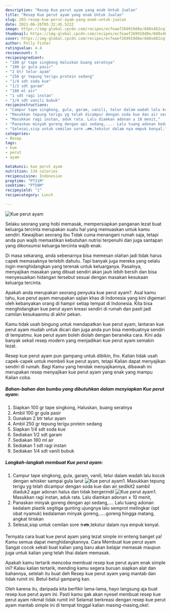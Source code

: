 ```yaml
---
description: "Resep Kue perut ayam yang enak Untuk Jualan"
title: "Resep Kue perut ayam yang enak Untuk Jualan"
slug: 203-resep-kue-perut-ayam-yang-enak-untuk-jualan
date: 2021-06-26T05:32:45.522Z
image: https://img-global.cpcdn.com/recipes/ecfeaef269919d8e/680x482cq70/kue-perut-ayam-foto-resep-utama.jpg
thumbnail: https://img-global.cpcdn.com/recipes/ecfeaef269919d8e/680x482cq70/kue-perut-ayam-foto-resep-utama.jpg
cover: https://img-global.cpcdn.com/recipes/ecfeaef269919d8e/680x482cq70/kue-perut-ayam-foto-resep-utama.jpg
author: Polly Fisher
ratingvalue: 4.4
reviewcount: 5
recipeingredient:
- "100 gr tape singkong Haluskan buang seratnya"
- "100 gr gula pasir"
- "2 btr telur ayam"
- "250 gr tepung terigu protein sedang"
- "1/4 sdt soda kue"
- "1/2 sdt garam"
- "180 ml air"
- "1 sdt ragi instan"
- "1/4 sdt vanili bubuk"
recipeinstructions:
- "Campur tape singkong, gula, garam, vanili, telur dalam wadah lalu kocok dengan whisker sampai gula larut"
- "Masukkan tepung terigu yg telah dicampur dengan soda kue dan air sedikit2 sambil diaduk2 agar adonan halus dan tidak bergerindil"
- "Masukkan ragi instan, aduk rata. Lalu diamkan adonan ± 10 menit,"
- "Panaskan minyak goreng dengan api sedang,.... Lalu tuang adonan kedalam plastik segitiga gunting ujungnya lalu semprot melingkar (spt obat nyamuk) kedalaman minyak goreng,.....goreng hingga matang, angkat tiriskan"
- "Selesai,sisp untuk cemilan sore ☕👪,tekstur dalam nya empuk kenyal."
categories:
- Resep
tags:
- kue
- perut
- ayam

katakunci: kue perut ayam 
nutrition: 134 calories
recipecuisine: Indonesian
preptime: "PT31M"
cooktime: "PT50M"
recipeyield: "1"
recipecategory: Lunch

---
```



![Kue perut ayam](https://img-global.cpcdn.com/recipes/ecfeaef269919d8e/680x482cq70/kue-perut-ayam-foto-resep-utama.jpg)

Selaku seorang yang hobi memasak, mempersiapkan panganan lezat buat keluarga tercinta merupakan suatu hal yang memuaskan untuk kamu sendiri. Kewajiban seorang ibu Tidak cuma menangani rumah saja, tetapi anda pun wajib memastikan kebutuhan nutrisi terpenuhi dan juga santapan yang dikonsumsi keluarga tercinta wajib enak.

Di masa  sekarang, anda sebenarnya bisa memesan olahan jadi tidak harus capek memasaknya terlebih dahulu. Tapi banyak juga mereka yang selalu ingin menghidangkan yang terenak untuk keluarganya. Pasalnya, menyajikan masakan yang dibuat sendiri akan jauh lebih bersih dan bisa menyesuaikan hidangan tersebut sesuai dengan masakan kesukaan keluarga tercinta. 



Apakah anda merupakan seorang penyuka kue perut ayam?. Asal kamu tahu, kue perut ayam merupakan sajian khas di Indonesia yang kini digemari oleh kebanyakan orang di hampir setiap tempat di Indonesia. Kita bisa menghidangkan kue perut ayam kreasi sendiri di rumah dan pasti jadi camilan kesukaanmu di akhir pekan.

Kamu tidak usah bingung untuk mendapatkan kue perut ayam, lantaran kue perut ayam mudah untuk dicari dan juga anda pun bisa membuatnya sendiri di tempatmu. kue perut ayam boleh diolah dengan beraneka cara. Kini ada banyak sekali resep modern yang menjadikan kue perut ayam semakin lezat.

Resep kue perut ayam pun gampang untuk dibikin, lho. Kalian tidak usah capek-capek untuk membeli kue perut ayam, tetapi Kalian dapat menyajikan sendiri di rumah. Bagi Kamu yang hendak menyajikannya, dibawah ini merupakan resep menyajikan kue perut ayam yang enak yang mampu Kalian coba.

<!--inarticleads1-->

##### Bahan-bahan dan bumbu yang dibutuhkan dalam menyiapkan Kue perut ayam:

1. Siapkan 100 gr tape singkong, Haluskan, buang seratnya
1. Ambil 100 gr gula pasir
1. Gunakan 2 btr telur ayam
1. Ambil 250 gr tepung terigu protein sedang
1. Siapkan 1/4 sdt soda kue
1. Sediakan 1/2 sdt garam
1. Sediakan 180 ml air
1. Sediakan 1 sdt ragi instan
1. Sediakan 1/4 sdt vanili bubuk




<!--inarticleads2-->

##### Langkah-langkah membuat Kue perut ayam:

1. Campur tape singkong, gula, garam, vanili, telur dalam wadah lalu kocok dengan whisker sampai gula larut
<img src="https://img-global.cpcdn.com/steps/c48461a1d82100a3/160x128cq70/kue-perut-ayam-langkah-memasak-1-foto.jpg" alt="Kue perut ayam">1. Masukkan tepung terigu yg telah dicampur dengan soda kue dan air sedikit2 sambil diaduk2 agar adonan halus dan tidak bergerindil
<img src="https://img-global.cpcdn.com/steps/982c796bb55a91d5/160x128cq70/kue-perut-ayam-langkah-memasak-2-foto.jpg" alt="Kue perut ayam">1. Masukkan ragi instan, aduk rata. Lalu diamkan adonan ± 10 menit,
1. Panaskan minyak goreng dengan api sedang,.... Lalu tuang adonan kedalam plastik segitiga gunting ujungnya lalu semprot melingkar (spt obat nyamuk) kedalaman minyak goreng,.....goreng hingga matang, angkat tiriskan
1. Selesai,sisp untuk cemilan sore ☕👪,tekstur dalam nya empuk kenyal.




Ternyata cara buat kue perut ayam yang lezat simple ini enteng banget ya! Kamu semua dapat menghidangkannya. Cara Membuat kue perut ayam Sangat cocok sekali buat kalian yang baru akan belajar memasak maupun juga untuk kalian yang telah lihai dalam memasak.

Apakah kamu tertarik mencoba membuat resep kue perut ayam enak simple ini? Kalau kalian tertarik, mending kamu segera buruan siapkan alat dan bahannya, setelah itu buat deh Resep kue perut ayam yang mantab dan tidak rumit ini. Betul-betul gampang kan. 

Oleh karena itu, daripada kita berfikir lama-lama, hayo langsung aja buat resep kue perut ayam ini. Pasti kamu gak akan nyesel membuat resep kue perut ayam nikmat tidak rumit ini! Selamat berkreasi dengan resep kue perut ayam mantab simple ini di tempat tinggal kalian masing-masing,oke!.

